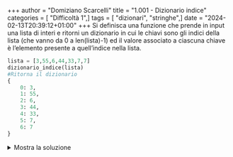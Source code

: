 +++
author = "Domiziano Scarcelli"
title = "1.001 - Dizionario indice"
categories = [ "Difficoltà 1",]
tags = [ "dizionari", "stringhe",]
date = "2024-02-13T20:39:12+01:00"
+++
Si definisca una funzione che prende in input una lista di interi e ritorni un dizionario in cui le chiavi sono gli indici della lista (che vanno da 0 a len(lista)-1) ed il valore associato a ciascuna chiave è l’elemento presente a quell’indice nella lista.

```python
lista = [3,55,6,44,33,7,7]
dizionario_indice(lista)
#Ritorna il dizionario
{
	0: 3,
	1: 55,
	2: 6,
	3: 44,
	4: 33,
	5: 7,
	6: 7
}
```
<details>
<summary>Mostra la soluzione</summary>
> TODO: Da inserire

</details>
